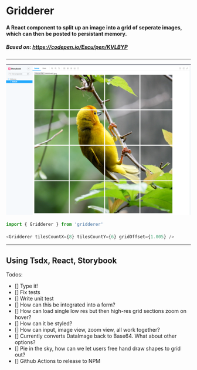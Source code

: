 #
# Gridderer
#### A React component to split up an image into a grid of seperate images, which can then be posted to persistant memory. 
##### Based on: https://codepen.io/Escu/pen/KVLBYP
---
![Image of Gridderer](./gridderer.png)

```javascript
import { Gridderer } from 'gridderer'

<Gridderer tilesCountX={8} tilesCountY={6} gridOffset={1.005} />
```

---
Using Tsdx, React, Storybook
---

Todos:
- [] Type it!
- [] Fix tests
- [] Write unit test
- [] How can this be integrated into a form?
- [] How can load single low res but then high-res grid sections zoom on hover?
- [] How can it be styled?
- [] How can input, image view, zoom view, all work together?
- [] Currently converts DataImage back to Base64. What about other options?
- [] Pie in the sky, how can we let users free hand draw shapes to grid out?
- [] Github Actions to release to NPM